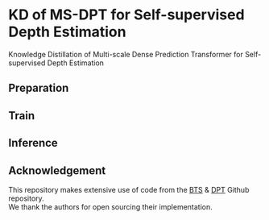 # KD of MS-DPT for Self-supervised Depth Estimation
Knowledge Distillation of Multi-scale Dense Prediction Transformer for Self-supervised Depth Estimation

## Preparation

## Train

## Inference

## Acknowledgement
This repository makes extensive use of code from the [BTS](https://github.com/cleinc/bts) & [DPT](https://github.com/isl-org/DPT) Github repository.  
We thank the authors for open sourcing their implementation.
